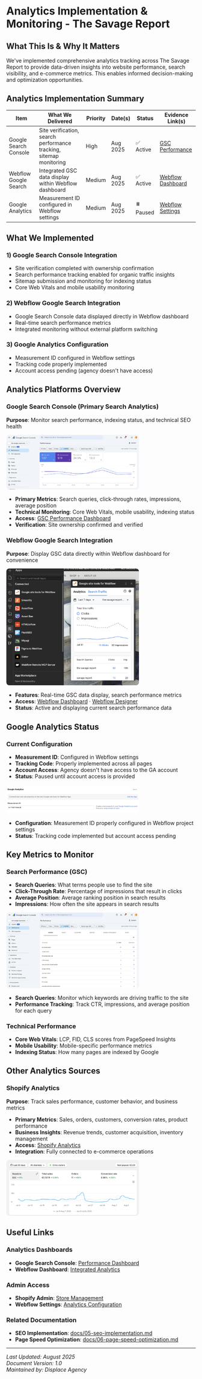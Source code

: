 # Analytics Implementation & Monitoring - The Savage Report

## What This Is & Why It Matters
We've implemented comprehensive analytics tracking across The Savage Report to provide data-driven insights into website performance, search visibility, and e-commerce metrics. This enables informed decision-making and optimization opportunities.

## Analytics Implementation Summary

| Item | What We Delivered | Priority | Date(s) | Status | Evidence Link(s) |
|------|-------------------|----------|---------|--------|------------------|
| Google Search Console | Site verification, search performance tracking, sitemap monitoring | High | Aug 2025 | ✅ Active | <a href="https://search.google.com/u/5/search-console/performance/search-analytics?resource_id=sc-domain%3Athe-savage-report.com" target="_blank" rel="noopener noreferrer">GSC Performance</a> |
| Webflow Google Search | Integrated GSC data display within Webflow dashboard | Medium | Aug 2025 | ✅ Active | <a href="https://webflow.com/dashboard/sites/savage-report-we" target="_blank" rel="noopener noreferrer">Webflow Dashboard</a> |
| Google Analytics | Measurement ID configured in Webflow settings | Medium | Aug 2025 | ⏸️ Paused | <a href="https://webflow.com/dashboard/sites/savage-report-we/general" target="_blank" rel="noopener noreferrer">Webflow Settings</a> |

## What We Implemented

### 1) Google Search Console Integration
- Site verification completed with ownership confirmation
- Search performance tracking enabled for organic traffic insights
- Sitemap submission and monitoring for indexing status
- Core Web Vitals and mobile usability monitoring

### 2) Webflow Google Search Integration
- Google Search Console data displayed directly in Webflow dashboard
- Real-time search performance metrics
- Integrated monitoring without external platform switching

### 3) Google Analytics Configuration
- Measurement ID configured in Webflow settings
- Tracking code properly implemented
- Account access pending (agency doesn't have access)

## Analytics Platforms Overview

### Google Search Console (Primary Search Analytics)
**Purpose**: Monitor search performance, indexing status, and technical SEO health

<img src="../assets/analytics-implementation-gsc-dashboard-2025-08-08.png" alt="Google Search Console dashboard showing search performance metrics" width="70%" style="border-radius:8px" />

- **Primary Metrics**: Search queries, click-through rates, impressions, average position
- **Technical Monitoring**: Core Web Vitals, mobile usability, indexing status
- **Access**: <a href="https://search.google.com/u/5/search-console/performance/search-analytics?resource_id=sc-domain%3Athe-savage-report.com" target="_blank" rel="noopener noreferrer">GSC Performance Dashboard</a>
- **Verification**: Site ownership confirmed and verified

### Webflow Google Search Integration
**Purpose**: Display GSC data directly within Webflow dashboard for convenience

<img src="../assets/analytics-implementation-webflow-google-search-integration-2025-08-08.png" alt="Webflow Google Search integration showing GSC data in dashboard" width="70%" style="border-radius:8px" />

- **Features**: Real-time GSC data display, search performance metrics
- **Access**: <a href="https://webflow.com/dashboard/sites/savage-report-we" target="_blank" rel="noopener noreferrer">Webflow Dashboard</a> · <a href="https://savage-report-we.design.webflow.com/" target="_blank" rel="noopener noreferrer">Webflow Designer</a>
- **Status**: Active and displaying current search performance data

## Google Analytics Status

### Current Configuration
- **Measurement ID**: Configured in Webflow settings
- **Tracking Code**: Properly implemented across all pages
- **Account Access**: Agency doesn't have access to the GA account
- **Status**: Paused until account access is provided

<img src="../assets/analytics-implementation-google-analytics-webflow-settings-2025-08-08.png" alt="Google Analytics measurement ID configured in Webflow settings" width="70%" style="border-radius:8px" />

- **Configuration**: Measurement ID properly configured in Webflow project settings
- **Status**: Tracking code implemented but account access pending

## Key Metrics to Monitor

### Search Performance (GSC)
- **Search Queries**: What terms people use to find the site
- **Click-Through Rate**: Percentage of impressions that result in clicks
- **Average Position**: Average ranking position in search results
- **Impressions**: How often the site appears in search results

<img src="../assets/analytics-implementation-gsc-search-queries-2025-08-08.png" alt="Google Search Console search queries showing top performing keywords" width="70%" style="border-radius:8px" />

- **Search Queries**: Monitor which keywords are driving traffic to the site
- **Performance Tracking**: Track CTR, impressions, and average position for each query

### Technical Performance
- **Core Web Vitals**: LCP, FID, CLS scores from PageSpeed Insights
- **Mobile Usability**: Mobile-specific performance metrics
- **Indexing Status**: How many pages are indexed by Google

## Other Analytics Sources

### Shopify Analytics
**Purpose**: Track sales performance, customer behavior, and business metrics

- **Primary Metrics**: Sales, orders, customers, conversion rates, product performance
- **Business Insights**: Revenue trends, customer acquisition, inventory management
- **Access**: <a href="https://admin.shopify.com/store/thesavagereport/analytics" target="_blank" rel="noopener noreferrer">Shopify Analytics</a>
- **Integration**: Fully connected to e-commerce operations

<img src="../assets/analytics-implementation-shopify-analytics-dashboard-2025-08-08.png" alt="Shopify Analytics dashboard showing e-commerce performance metrics" width="70%" style="border-radius:8px" />

## Useful Links

### Analytics Dashboards
- **Google Search Console**: <a href="https://search.google.com/u/5/search-console/performance/search-analytics?resource_id=sc-domain%3Athe-savage-report.com" target="_blank" rel="noopener noreferrer">Performance Dashboard</a>
- **Webflow Dashboard**: <a href="https://webflow.com/dashboard/sites/savage-report-we" target="_blank" rel="noopener noreferrer">Integrated Analytics</a>

### Admin Access
- **Shopify Admin**: <a href="https://admin.shopify.com/store/thesavagereport" target="_blank" rel="noopener noreferrer">Store Management</a>
- **Webflow Settings**: <a href="https://webflow.com/dashboard/sites/savage-report-we/general" target="_blank" rel="noopener noreferrer">Analytics Configuration</a>

### Related Documentation
- **SEO Implementation**: [docs/05-seo-implementation.md](./05-seo-implementation.md)
- **Page Speed Optimization**: [docs/06-page-speed-optimization.md](./06-page-speed-optimization.md)

---
*Last Updated: August 2025*  
*Document Version: 1.0*  
*Maintained by: Displace Agency*
